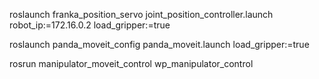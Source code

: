 
roslaunch franka_position_servo joint_position_controller.launch robot_ip:=172.16.0.2 load_gripper:=true

roslaunch panda_moveit_config panda_moveit.launch load_gripper:=true

rosrun manipulator_moveit_control wp_manipulator_control 

